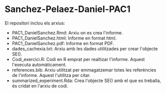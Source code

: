 # Sanchez-Pelaez-Daniel-PAC1

El repositori inclou els arxius:

- PAC1_DanielSanchez.Rmd: Arxiu on es crea l'informe.
- PAC1_DanielSanchez.html: Informe en format html.
- PAC1_DanielSanchez.pdf: Informe en format PDF.
- dades_cachexia.txt: Arxiu amb les dades utilitzades per crear l'objecte SE().
- Codi_exercici.R: Codi en R emprat per realtizar l'informe. Aquest l'executa automàticament.
- references.bib: Arxiu utilitzat per emmagatzemar totes les referències de l'informe. Aquest l'utilitza per citar.
- summarized_experiment.Rda: Crea l'objecte SE() amb el que es treballa, és cridat en l'arxiu de codi.
